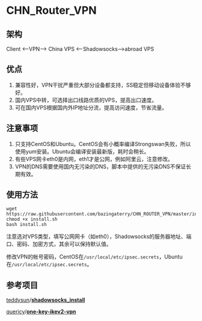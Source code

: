 # CHN_Router_VPN

## 架构

Client <—VPN—> China VPS <—Shadowsocks—>abroad VPS

## 优点

1. 兼容性好，VPN干扰严重但大部分设备都支持，SS稳定但移动设备体验不够好。
2. 国内VPS中转，可选择出口线路优质的VPS，提高出口速度。
3. 可在国内VPS根据国内外IP地址分流，提高访问速度，节省流量。

## 注意事项

1. 只支持CentOS和Ubuntu。CentOS会有小概率编译Strongswan失败，所以使用yum安装。Ubuntu会编译安装最新版，耗时会稍长。
2. 有些VPS网卡eth0是内网，eth1才是公网，例如阿里云，注意修改。
3. VPN的DNS需要使用国内无污染的DNS，脚本中提供的无污染DNS不保证长期有效。

## 使用方法

``` shell
wget https://raw.githubusercontent.com/bazingaterry/CHN_ROUTER_VPN/master/install.sh
chmod +x install.sh
bash install.sh
```

注意选对VPS类型，填写公网网卡（如eth0），Shadowsocks的服务器地址、端口、密码、加密方式，其余可以保持默认值。

修改VPN的帐号密码，CentOS在`/usr/local/etc/ipsec.secrets`，Ubuntu在`/usr/local/etc/ipsec.secrets`。

## 参考项目

[teddysun](https://github.com/teddysun)/[**shadowsocks_install**](https://github.com/teddysun/shadowsocks_install/)

[quericy](https://github.com/quericy)/[**one-key-ikev2-vpn**](https://github.com/quericy/one-key-ikev2-vpn)
